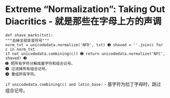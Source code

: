 # Extreme “Normalization”: Taking Out Diacritics - 就是那些在字母上方的声调
```
def shave_marks(txt):
"""去掉全部变音符号"""
norm_txt = unicodedata.normalize('NFD', txt) ➊ shaved = ''.join(c for c in norm_txt
if not unicodedata.combining(c)) ➋ return unicodedata.normalize('NFC', shaved) ➌
➊ 把所有字符分解成基字符和组合记号。 
➋ 过滤掉所有组合记号。
➌ 重组所有字符。
```


`if unicodedata.combining(c) and latin_base:` - 基字符为拉丁字母时，跳过组合记号。
